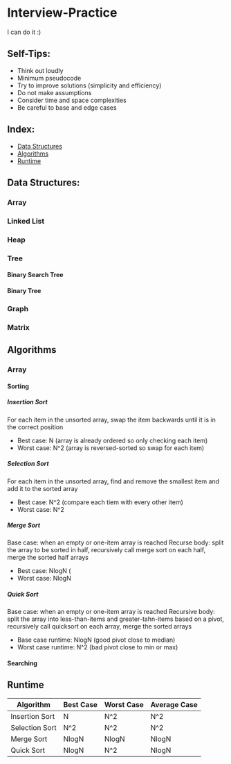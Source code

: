 # Interview-Practice
I can do it :)

## Self-Tips:
* Think out loudly
* Minimum pseudocode 
* Try to improve solutions (simplicity and efficiency)
* Do not make assumptions
* Consider time and space complexities
* Be careful to base and edge cases

## Index:
* [Data Structures](#data-structure)
* [Algorithms](#algorithms)
* [Runtime](#runtime)

## Data Structures:

### Array
### Linked List
### Heap
### Tree
#### Binary Search Tree
#### Binary Tree
### Graph
### Matrix
     
## Algorithms

### Array
#### Sorting
##### Insertion Sort
For each item in the unsorted array, swap the item backwards until it is in the correct position
* Best case: N (array is already ordered so only checking each item)
* Worst case: N^2 (array is reversed-sorted so swap for each item)
##### Selection Sort
For each item in the unsorted array, find and remove the smallest item and add it to the sorted array
* Best case: N^2 (compare each tiem with every other item)
* Worst case: N^2
##### Merge Sort
Base case: when an empty or one-item array is reached
Recurse body: split the array to be sorted in half, recursively call merge sort on each half, merge the sorted half arrays
* Best case: NlogN (
* Worst case: NlogN 
##### Quick Sort
Base case: when an empty or one-item array is reached
Recursive body: split the array into less-than-items and greater-tahn-items based on a pivot, recursively call quicksort on each array, merge the sorted arrays
* Base case runtime: NlogN (good pivot close to median)
* Worst case runtime: N^2 (bad pivot close to min or max)
#### Searching 

## Runtime
| Algorithm | Best Case | Worst Case | Average Case |
|-----------|-----------|------------|--------------|
Insertion Sort | N | N^2 | N^2 |
Selection Sort | N^2 | N^2 | N^2 |
Merge Sort | NlogN | NlogN | NlogN |
Quick Sort | NlogN | N^2 | NlogN |


